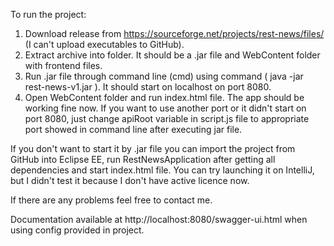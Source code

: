To run the project:

1. Download release from https://sourceforge.net/projects/rest-news/files/ (I can't upload executables to GitHub).
2. Extract archive into folder. It should be a .jar file and WebContent folder with frontend files.
3. Run .jar file through command line (cmd) using command (  java -jar rest-news-v1.jar  ). It should start on localhost on port 8080. 
4. Open WebContent folder and run index.html file. The app should be working fine now. If you want to use another port or it didn't start on port 8080, just change apiRoot variable in script.js file to appropriate port showed in command line after executing jar file.

If you don't want to start it by .jar file you can import the project from GitHub into Eclipse EE, run RestNewsApplication after getting all dependencies and start index.html file. You can try launching it on IntelliJ, but I didn't test it because I don't have active licence now.

If there are any problems feel free to contact me.

Documentation available at http://localhost:8080/swagger-ui.html when using config provided in project.
